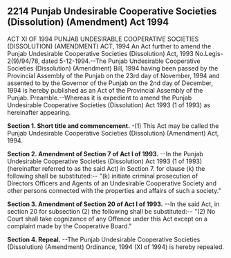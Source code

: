 ## 2214 Punjab Undesirable Cooperative Societies (Dissolution) (Amendment) Act 1994
ACT XI OF 1994
PUNJAB UNDESIRABLE COOPERATIVE SOCIETIES (DISSOLUTION) (AMENDMENT) ACT, 1994
An Act further to amend the Punjab Undesirable Cooperative Societies (Dissolution) Act, 1993
No.Legis-2(9)/94/78, dated 5-12-1994.--The Punjab Undesirable Cooperative Societies (Dissolution) (Amendment) Bill, 1994 having been passed by the Provincial Assembly of the Punjab on the 23rd day of November, 1994 and assented to by the Governor of the Punjab on the 2nd day of December, 1994 is hereby published as an Act of the Provincial Assembly of the Punjab.
Preamble.--Whereas it is expedient to amend the Punjab Undesirable Cooperative Societies (Dissolution) Act 1993 (1 of 1993) as hereinafter appearing.

**Section 1. Short title and commencement.**
-(1) This Act may be called the Punjab Undesirable Cooperative Societies (Dissolution) (Amendment) Act, 1994.

**Section 2. Amendment of Section 7 of Act I of 1993.**
--In the Punjab Undesirable Cooperative Societies (Dissolution) Act 1993 (1 of 1993) (hereinafter referred to as the said Act) in Section 7. for clause (k) the following shall be substituted:--
   "(k) initiate criminal prosecution of Directors Officers and Agents of an Undesirable Cooperative Society and other persons connected with the properties and affairs of such a society."

**Section 3. Amendment of Section 20 of Act I of 1993.**
--In the said Act, in section 20 for subsection (2) the following shall be substituted:--
   "(2) No Court shall take cognizance of any Offence under this Act except on a complaint made by the Cooperative Board."

**Section 4. Repeal.**
--The Punjab Undesirable Cooperative Societies (Dissolution) (Amendment) Ordinance, 1994 (XI of 1994) is hereby repealed.

